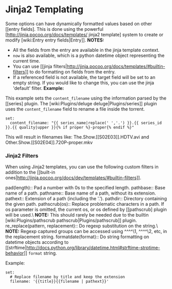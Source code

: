 # Jinja2 Templating

Some options can have dynamically formatted values based on other [[entry fields]. This is done using the powerful [http://jinja.pocoo.org/docs/templates/ jinja2 template] system to create or modify [wiki:Entry entry fields|Entry]].
**NOTES:**

- All the fields from the entry are available in the jinja template context.
- `now` is also available, which is a python datetime object representing the current time.
- You can use [[jinja filters|http://jinja.pocoo.org/docs/templates/#builtin-filters]] to do formatting on fields from the entry.
- If a referenced field is not available, the target field will be set to an empty string. If you would like to change this, you can use the jinja 'default' filter.
**Example:**

This example sets the `content_filename` using the information parsed by the [[series] plugin. The [wiki:Plugins/deluge deluge|Plugins/series]] plugin uses the `content_filename` field to rename a file inside the torrent.


    set:
      content_filename: "{{ series_name|replace(' ','.') }}.{{ series_id }}.{{ quality|upper }}{% if proper %}-proper{% endif %}"


This will result in filenames like: The.Show.[[S02E03]].HDTV.avi and Other.Show.[[S02E04]].720P-proper.mkv

### Jinja2 Filters

When using Jinja2 templates, you can use the following custom filters in addition to the [[built-in ones|http://jinja.pocoo.org/docs/dev/templates/#builtin-filters]].

 pad(length):: Pad a number with 0s to the specified length.
 pathbase:: Base name of a path.
 pathname:: Base name of a path, without its extension.
 pathext:: Extension of a path (including the '.').
 pathdir:: Directory containing the given path.
 pathscrub(os):: Replace problematic characters in a path. If os parameter is omitted, the current os, or os defined by [[pathscrub] plugin will be used.\\ **NOTE:** This should rarely be needed due to the builtin [wiki:Plugins/pathscrub pathscrub|Plugins/pathscrub]] plugin.
 re_replace(pattern, replacement):: Do regexp substitution on the string.\\ **NOTE:** Regexp captured groups can be accessed using ^^\^^\1, ^^\^^\2, etc, in the replacement string.
 formatdate(format):: Do string formatting on datetime objects according to [[strftime|http://docs.python.org/library/datetime.html#strftime-strptime-behavior]] `format` string.

Example:

    set:
      # Replace filename by title and keep the extension
      filename: '{{title}}{{filename | pathext}}'

